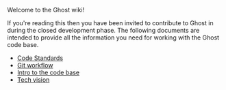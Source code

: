 Welcome to the Ghost wiki!

If you're reading this then you have been invited to contribute to Ghost in during the closed development phase. The following documents are intended to provide all the information you need for working with the Ghost code base.

* [Code Standards](https://github.com/TryGhost/Ghost/wiki/Code-Standards)
* [Git workflow](https://github.com/TryGhost/Ghost/wiki/Git-workflow)
* [Intro to the code base](https://github.com/TryGhost/Ghost/wiki/code-structure)
* [Tech vision](https://github.com/TryGhost/Ghost/wiki/tech-vision)